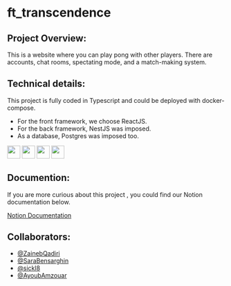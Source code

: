 # ft_transcendence

## Project Overview:

This is a website where you can play pong with other players. There are accounts, chat rooms, spectating mode, and a match-making system.

## Technical details:

This project is fully coded in Typescript and could be deployed with docker-compose.

- For the front framework, we choose ReactJS.
- For the back framework, NestJS was imposed.
- As a database, Postgres was imposed too.

<p float="left">
  <img src="https://cdn.iconscout.com/icon/free/png-512/typescript-1174965.png" width="30px" height="30px">
  <img src="https://upload.wikimedia.org/wikipedia/commons/2/29/Postgresql_elephant.svg" width="30px" height="30px">
  <img src="https://upload.wikimedia.org/wikipedia/commons/thumb/a/a7/React-icon.svg/242px-React-icon.svg.png" width="30px" height="30px">
  <img src="https://docs.nestjs.com/assets/logo-small.svg" width="30px" height="30px"> 
</p>

## Documention:

If you are more curious about this project , you could find our Notion documentation below.

[Notion Documentation](https://earthy-mandarin-bcd.notion.site/ft_transcendence-4c0eab9f7e3a4a95a6b2f402518c294c)

## Collaborators:

- [@ZainebQadiri](https://github.com/Zqadiri)
- [@SaraBensarghin](https://github.com/sbensarg)
- [@sickl8](https://github.com/sickl8)
- [@AyoubAmzouar](https://github.com/Ayoub-Amzouar) 
